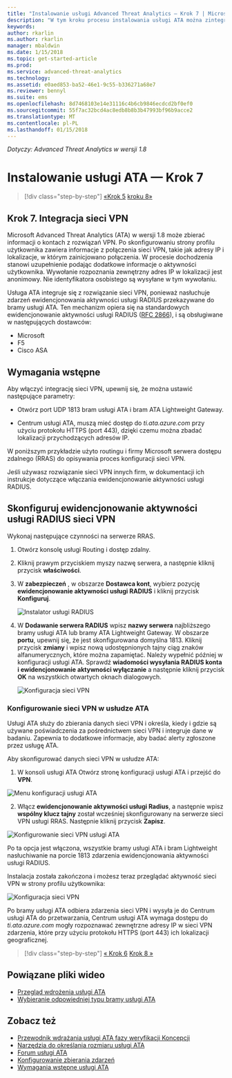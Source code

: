 ```yaml
---
title: "Instalowanie usługi Advanced Threat Analytics — Krok 7 | Microsoft Docs"
description: "W tym kroku procesu instalowania usługi ATA można zintegrować z sieci VPN."
keywords: 
author: rkarlin
ms.author: rkarlin
manager: mbaldwin
ms.date: 1/15/2018
ms.topic: get-started-article
ms.prod: 
ms.service: advanced-threat-analytics
ms.technology: 
ms.assetid: e0aed853-ba52-46e1-9c55-b336271a68e7
ms.reviewer: bennyl
ms.suite: ems
ms.openlocfilehash: 8d7468103e14e31116c4b6cb9846ecdcd2bf0ef0
ms.sourcegitcommit: 55f7ac32bcd4ac8edb8b8b3b47993bf96b9acce2
ms.translationtype: MT
ms.contentlocale: pl-PL
ms.lasthandoff: 01/15/2018
---
```

*Dotyczy: Advanced Threat Analytics w wersji 1.8*



# <a name="install-ata---step-7"></a>Instalowanie usługi ATA — Krok 7

>[!div class="step-by-step"]
[«Krok 5](install-ata-step5.md)
[kroku 8»](install-ata-step7.md)

## <a name="step-7-integrate-vpn"></a>Krok 7. Integracja sieci VPN

Microsoft Advanced Threat Analytics (ATA) w wersji 1.8 może zbierać informacji o kontach z rozwiązań VPN. Po skonfigurowaniu strony profilu użytkownika zawiera informacje z połączenia sieci VPN, takie jak adresy IP i lokalizacje, w którym zainicjowano połączenia. W procesie dochodzenia stanowi uzupełnienie podając dodatkowe informacje o aktywności użytkownika. Wywołanie rozpoznania zewnętrzny adres IP w lokalizacji jest anonimowy. Nie identyfikatora osobistego są wysyłane w tym wywołaniu.

Usługa ATA integruje się z rozwiązanie sieci VPN, ponieważ nasłuchuje zdarzeń ewidencjonowania aktywności usługi RADIUS przekazywane do bramy usługi ATA. Ten mechanizm opiera się na standardowych ewidencjonowanie aktywności usługi RADIUS ([RFC 2866](https://tools.ietf.org/html/rfc2866)), i są obsługiwane w następujących dostawców:

-   Microsoft
-   F5
-   Cisco ASA

## <a name="prerequisites"></a>Wymagania wstępne

Aby włączyć integrację sieci VPN, upewnij się, że można ustawić następujące parametry:

-   Otwórz port UDP 1813 bram usługi ATA i bram ATA Lightweight Gateway.

-   Centrum usługi ATA, muszą mieć dostęp do *ti.ata.azure.com* przy użyciu protokołu HTTPS (port 443), dzięki czemu można zbadać lokalizacji przychodzących adresów IP.

W poniższym przykładzie użyto routingu i firmy Microsoft serwera dostępu zdalnego (RRAS) do opisywania proces konfiguracji sieci VPN.

Jeśli używasz rozwiązanie sieci VPN innych firm, w dokumentacji ich instrukcje dotyczące włączania ewidencjonowanie aktywności usługi RADIUS.

## <a name="configure-radius-accounting-on-the-vpn-system"></a>Skonfiguruj ewidencjonowanie aktywności usługi RADIUS sieci VPN

Wykonaj następujące czynności na serwerze RRAS.
 
1.  Otwórz konsolę usługi Routing i dostęp zdalny.
2.  Kliknij prawym przyciskiem myszy nazwę serwera, a następnie kliknij przycisk **właściwości**.
3.  W **zabezpieczeń** , w obszarze **Dostawca kont**, wybierz pozycję **ewidencjonowanie aktywności usługi RADIUS** i kliknij przycisk **Konfiguruj**.

    ![Instalator usługi RADIUS](./media/radius-setup.png)

4.  W **Dodawanie serwera RADIUS** wpisz **nazwy serwera** najbliższego bramy usługi ATA lub bramy ATA Lightweight Gateway. W obszarze **portu**, upewnij się, że jest skonfigurowana domyślna 1813. Kliknij przycisk **zmiany** i wpisz nową udostępnionych tajny ciąg znaków alfanumerycznych, które można zapamiętać. Należy wypełnić później w konfiguracji usługi ATA. Sprawdź **wiadomości wysyłania RADIUS konta i ewidencjonowanie aktywności wyłączanie** a następnie kliknij przycisk **OK** na wszystkich otwartych oknach dialogowych.
 
     ![Konfiguracja sieci VPN](./media/vpn-set-accounting.png)
     
### <a name="configure-vpn-in-ata"></a>Konfigurowanie sieci VPN w usłudze ATA

Usługi ATA służy do zbierania danych sieci VPN i określa, kiedy i gdzie są używane poświadczenia za pośrednictwem sieci VPN i integruje dane w badaniu. Zapewnia to dodatkowe informacje, aby badać alerty zgłoszone przez usługę ATA.

Aby skonfigurować danych sieci VPN w usłudze ATA:

1.  W konsoli usługi ATA Otwórz stronę konfiguracji usługi ATA i przejść do **VPN**.
 
  ![Menu konfiguracji usługi ATA](./media/config-menu.png)

2.  Włącz **ewidencjonowanie aktywności usługi Radius**, a następnie wpisz **wspólny klucz tajny** został wcześniej skonfigurowany na serwerze sieci VPN usługi RRAS. Następnie kliknij przycisk **Zapisz**.
 

  ![Konfigurowanie sieci VPN usługi ATA](./media/vpn.png)


Po ta opcja jest włączona, wszystkie bramy usługi ATA i bram Lightweight nasłuchiwanie na porcie 1813 zdarzenia ewidencjonowania aktywności usługi RADIUS. 

Instalacja została zakończona i możesz teraz przeglądać aktywność sieci VPN w strony profilu użytkownika:
 
   ![Konfiguracja sieci VPN](./media/vpn-user.png)

Po bramy usługi ATA odbiera zdarzenia sieci VPN i wysyła je do Centrum usługi ATA do przetwarzania, Centrum usługi ATA wymaga dostępu do *ti.ata.azure.com* mogły rozpoznawać zewnętrzne adresy IP w sieci VPN zdarzenia, które przy użyciu protokołu HTTPS (port 443) ich lokalizacji geograficznej.




>[!div class="step-by-step"]
[« Krok 6](install-ata-step5.md)
[Krok 8 »](install-ata-step7.md)



## <a name="related-videos"></a>Powiązane pliki wideo
- [Przegląd wdrożenia usługi ATA](https://channel9.msdn.com/Shows/Microsoft-Security/Overview-of-ATA-Deployment-in-10-Minutes)
- [Wybieranie odpowiedniej typu bramy usługi ATA](https://channel9.msdn.com/Shows/Microsoft-Security/ATA-Deployment-Choose-the-Right-Gateway-Type)


## <a name="see-also"></a>Zobacz też
- [Przewodnik wdrażania usługi ATA fazy weryfikacji Koncepcji](http://aka.ms/atapoc)
- [Narzędzia do określania rozmiaru usługi ATA](http://aka.ms/atasizingtool)
- [Forum usługi ATA](https://social.technet.microsoft.com/Forums/security/home?forum=mata)
- [Konfigurowanie zbierania zdarzeń](configure-event-collection.md)
- [Wymagania wstępne usługi ATA](ata-prerequisites.md)

